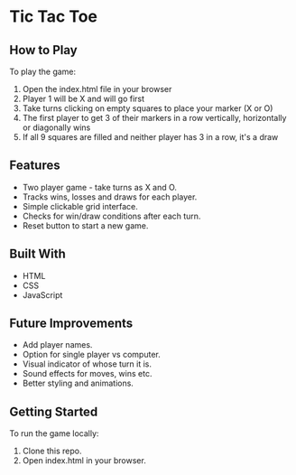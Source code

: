 # Tic Tac Toe


## How to Play

To play the game:

1. Open the index.html file in your browser
2. Player 1 will be X and will go first
3. Take turns clicking on empty squares to place your marker (X or O)
4. The first player to get 3 of their markers in a row vertically, horizontally or diagonally wins
5. If all 9 squares are filled and neither player has 3 in a row, it's a draw

## Features

- Two player game - take turns as X and O.
- Tracks wins, losses and draws for each player.
- Simple clickable grid interface.
- Checks for win/draw conditions after each turn.
- Reset button to start a new game.

## Built With

- HTML
- CSS 
- JavaScript

## Future Improvements

- Add player names.
- Option for single player vs computer.
- Visual indicator of whose turn it is.
- Sound effects for moves, wins etc.
- Better styling and animations.

## Getting Started

To run the game locally:

1. Clone this repo.
2. Open index.html in your browser.
